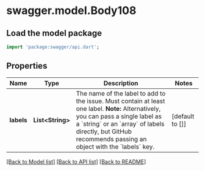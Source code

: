 # swagger.model.Body108

## Load the model package
```dart
import 'package:swagger/api.dart';
```

## Properties
Name | Type | Description | Notes
------------ | ------------- | ------------- | -------------
**labels** | **List&lt;String&gt;** | The name of the label to add to the issue. Must contain at least one label. **Note:** Alternatively, you can pass a single label as a &#x60;string&#x60; or an &#x60;array&#x60; of labels directly, but GitHub recommends passing an object with the &#x60;labels&#x60; key. | [default to []]

[[Back to Model list]](../README.md#documentation-for-models) [[Back to API list]](../README.md#documentation-for-api-endpoints) [[Back to README]](../README.md)

